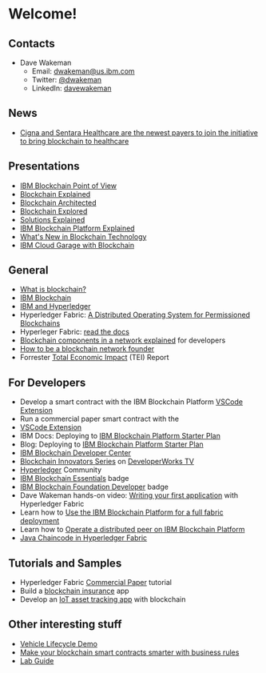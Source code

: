 # Welcome!



## Contacts
- Dave Wakeman
  - Email: [dwakeman@us.ibm.com](mailto:dwakeman@us.ibm.com)
  - Twitter: [@dwakeman](https://twitter.com/dwakeman)
  - LinkedIn: [davewakeman](https://www.linkedin.com/in/davewakeman/)

<a href="" target="_blank"></a>

## News
- <a href="https://www.distilnfo.com/payer/2019/02/21/cigna-sentara-healthcare-join-payer-blockchain-initiative" target="_blank">Cigna and Sentara Healthcare are the newest payers to join the initiative to bring blockchain to healthcare</a>


## Presentations

- <a href="files/IBM-Blockchain-PoV.pdf" target="_blank">IBM Blockchain Point of View</a>
- <a href="https://www.slideshare.net/MattLucas3/blockchain-explained-v513" target="_blank">Blockchain Explained</a>
- <a href="https://www.slideshare.net/MattLucas3/blockchain-architectures-explored-v30" target="_blank">Blockchain Architected</a>
- <a href="https://www.slideshare.net/MattLucas3/blockchain-hyperledger-fabric-explored-v45" target="_blank">Blockchain Explored</a>
- <a href="https://www.slideshare.net/MattLucas3/ibm-blockchain-solutions-explained-v03" target="_blank">Solutions Explained</a>
- <a href="https://www.slideshare.net/MattLucas3/ibm-blockchain-platform-explained-v113" target="_blank">IBM Blockchain Platform Explained</a>
- <a href="https://www.slideshare.net/MattLucas3/blockchain-whats-new-in-hyperledger-fabric-oct-2018" target="_blank">What's New in Blockchain Technology</a>
- <a href="https://www.slideshare.net/MattLucas3/blockchain-ibm-cloud-garages-explained-v11" target="_blank">IBM Cloud Garage with Blockchain</a>



## General


- <a href="https://www.ibm.com/blockchain/what-is-blockchain.html" target="_blank">What is blockchain?</a>
- <a href="http://www.ibm.com/blockchain" target="_blank">IBM Blockchain</a>
- <a href="https://www.ibm.com/blockchain/hyperledger.html" target="_blank">IBM and Hyperledger</a>
- Hyperledger Fabric: <a href="https://arxiv.org/abs/1801.10228v1" target="_blank">A Distributed Operating System for Permissioned Blockchains</a>
- Hyperleger Fabric: <a href="https://hyperledger-fabric.readthedocs.io" target="_blank">read the docs</a>
- <a href="https://www.youtube.com/watch?v=sJaT2L99BUo" target="_blank">Blockchain components in a network explained</a> for developers
- <a href="https://www.ibm.com/account/reg/signup?formid=urx-31528" target="_blank">How to be a blockchain network founder</a>
- Forrester <a href="https://www.ibm.com/account/reg/us-en/signup?formid=urx-33572" target="_blank">Total Economic Impact</a> (TEI) Report


## For Developers

- Develop a smart contract with the IBM Blockchain Platform <a href="" target="_blank">VSCode Extension</a>
- Run a commercial paper smart contract with the <a href="https://developer.ibm.com/tutorials/run-commercial-paper-smart-contract-with-ibm-blockchain-vscode-extension" target="_blank"></a>
- <a href="" target="_blank">VSCode Extension</a>
- IBM Docs: Deploying to <a href="https://console.bluemix.net/docs/services/blockchain/develop_starter.html#deploying-a-business-networks-on-starter-plan" target="_blank">IBM Blockchain Platform Starter Plan</a>
- Blog: Deploying to <a href="https://hackernoon.com/deploy-a-business-network-on-free-ibm-blockchain-starter-plan-93fafb3dd997" target="_blank">IBM Blockchain Platform Starter Plan</a>
- <a href="https://developer.ibm.com/blockchain" target="_blank">IBM Blockchain Developer Center</a>
- <a href="https://developer.ibm.com/tv/blockchain-innovators" target="_blank">Blockchain Innovators Series</a> on <a href="https://developer.ibm.com/tv/" target="_blank">DeveloperWorks TV</a>
- <a href="https://hyperledger.github.io/composer/support/support-index.html" target="_blank">Hyperledger</a> Community
- <a href="https://developer.ibm.com/courses/all/blockchain-essentials" target="_blank">IBM Blockchain Essentials</a> badge
- <a href="https://developer.ibm.com/courses/all/ibm-blockchain-foundation-developer" target="_blank">IBM Blockchain Foundation Developer</a> badge
- Dave Wakeman hands-on video: <a href="https://youtu.be/sBg9R0r_7oA" target="_blank">Writing your first application</a> with Hyperledger Fabric
- Learn how to [Use the IBM Blockchain Platform for a full fabric deployment](https://developer.ibm.com/tutorials/ibm-blockchain-platform-for-icp-full-fabric-deployment/)
- Learn how to [Operate a distributed peer on IBM Blockchain Platform](https://developer.ibm.com/tutorials/operate-distributed-peer-on-ibm-blockchain-platform/)
- [Java Chaincode in Hyperledger Fabric](https://medium.com/@aleksobol/explained-java-chaincode-in-hyperledger-fabric-fc63fccc84a3)

## Tutorials and Samples

- Hyperledger Fabric <a href="https://hyperledger-fabric.readthedocs.io/en/release-1.4/tutorial/commercial_paper.html" target="_blank">Commercial Paper</a> tutorial
- Build a <a href="https://developer.ibm.com/patterns/build-a-blockchain-insurance-app/" target="_blank">blockchain insurance</a> app
- Develop an <a href="https://developer.ibm.com/code/patterns/develop-an-iot-asset-tracking-app-using-blockchain" target="_blank">IoT asset tracking app</a> with blockchain

## Other interesting stuff

- <a href="https://www.youtube.com/watch?v=cNvOQp8r0xo&t=244" target="_blank">Vehicle Lifecycle Demo</a>
- <a href="https://www.ibm.com/developerworks/library/mw-1708-mery-blockchain/1708-mery.html" target="_blank">Make your blockchain smart contracts smarter with business rules</a>
- <a href="files/Blockchain-PoT-Lab-Workbook-v1.8.1.pdf" target="_blank">Lab Guide</a>




<a href="" target="_blank"></a>